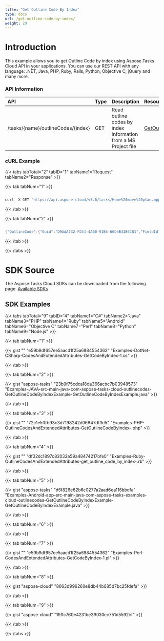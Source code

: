 ```yaml
---
title: "Get Outline Code By Index"
type: docs
url: /get-outline-code-by-index/
weight: 20
---
```


# **Introduction**
This example allows you to get Outline Code by index using Aspose.Tasks Cloud API in your applications. You can use our REST API with any language: .NET, Java, PHP, Ruby, Rails, Python, Objective C, jQuery and many more.
### **API Information**

|**API**|**Type**|**Description**|**Resource Link**|
| :- | :- | :- | :- |
|/tasks/{name}/outlineCodes/{index}|GET|Read outline codes by index information from a MS Project file|[GetOutlineCodeByIndex](https://apireference.aspose.cloud/tasks/#/TasksOutlineCodes/GetOutlineCodeByIndex)|
### **cURL Example**
{{< tabs tabTotal="2" tabID="1" tabName1="Request" tabName2="Response" >}}

{{< tab tabNum="1" >}}

```java

curl -X GET "https://api.aspose.cloud/v3.0/tasks/Home%20move%20plan.mpp/outlineCodes/1" -H "accept: application/json" -H "authorization: Bearer eyJhbGciOiJSUzI1NiIsInR5cCI6IkpXVCJ9.eyJuYmYiOjE1NjM0MDAzMjMsImV4cCI6MTU2MzQ4NjcyMywiaXNzIjoiaHR0cHM6Ly9hcGkuYXNwb3NlLmNsb3VkIiwiYXVkIjpbImh0dHBzOi8vYXBpLmFzcG9zZS5jbG91ZC9yZXNvdXJjZXMiLCJhcGkucGxhdGZvcm0iLCJhcGkucHJvZHVjdHMiXSwiY2xpZW50X2lkIjoiOWYwYjI2ZDEtMGYxZi00MDNiLTliYTQtMTMzMzk4MGFjNmRiIiwiY2xpZW50X2lkU3J2SWQiOiIiLCJzY29wZSI6WyJhcGkucGxhdGZvcm0iLCJhcGkucHJvZHVjdHMiXX0.VnQYUjuLEj9O7vnJoXL91iuWfOHFIxVzDn47ROH6MsBEDy3yDGWdSeyL-fN4yshhB3jfBLKovNlepoqKJh9jkvqMH86c7bSZKmZR_zUQvUOyvxVnsDl_JwbaVpoy4JJY2JitRgkLhWXk44YsM0zwUjyrTnD0uQ9tS0J1iS11XqF678ojglFRNn6naCQ_qPv1BsCr0kstGH1JdxPdc476pp9oRjc9SVZzgMCWSvCMkGI6P5evi19IMPdP1icTGhwOBvmbgL9erV7fhCpc7H7VPSkjvmKVxI12klnEaCQrqpxUXnEbjKJDgXs-XTrlxHffWZLzqUDeQW7arKrMexpzDQ"

```

{{< /tab >}}

{{< tab tabNum="2" >}}

```java

{"OutlineCode":{"Guid":"D9AAA732-FD34-4A60-91B6-66D4B4386C81","FieldId":"188744096","FieldName":"Outline Code1","Alias":"Skills","PhoneticAlias":null,"Values":[{"ValueId":1,"FieldGuid":"6FBE9A7C-9CD2-4031-A3C7-BE61F13946C6","Type":6,"ParentValueId":0,"Value":"Consultants","Description":"Consultants","IsCollapsed":false},{"ValueId":5,"FieldGuid":"DC928D92-66D9-4DC8-86AA-01C815CB7032","Type":6,"ParentValueId":0,"Value":"Testers","Description":"Testers","IsCollapsed":false},{"ValueId":2,"FieldGuid":"909E3408-38C5-4AF5-BFFF-325DB85813BA","Type":6,"ParentValueId":1,"Value":"201","Description":"Finance Consultant","IsCollapsed":false},{"ValueId":3,"FieldGuid":"8FD0C5BE-5427-490E-84A5-439154AFA93E","Type":6,"ParentValueId":1,"Value":"202","Description":"Fixed Assets Consultants","IsCollapsed":false},{"ValueId":4,"FieldGuid":"02D91AFB-F592-4E02-B649-30DAFB7FF22D","Type":6,"ParentValueId":1,"Value":"203","Description":"Production consultant","IsCollapsed":false},{"ValueId":6,"FieldGuid":"AB445DB2-B645-4E9B-9F9D-7096E1D43519","Type":6,"ParentValueId":5,"Value":"301","Description":"Database Tester","IsCollapsed":false},{"ValueId":7,"FieldGuid":"619625AE-CF4A-4760-A17F-3BA4A4CA1A3E","Type":6,"ParentValueId":5,"Value":"302","Description":"Application Tester","IsCollapsed":false},{"ValueId":8,"FieldGuid":"11D10B4A-21B2-4BD7-BC79-7A7543F8996E","Type":6,"ParentValueId":5,"Value":"303","Description":"Report Tester","IsCollapsed":false}],"Enterprise":false,"EnterpriseOutlineCodeAlias":0,"ResourceSubstitutionEnabled":false,"LeafOnly":false,"AllLevelsRequired":false,"OnlyTableValuesAllowed":true,"Masks":[{"Level":1,"Type":4,"Length":0,"Separator":"."},{"Level":2,"Type":1,"Length":3,"Separator":"."}],"ShowIndent":true},"Code":200,"Status":"OK"}

```

{{< /tab >}}

{{< /tabs >}}
# **SDK Source**
The Aspose.Tasks Cloud SDKs can be downloaded from the following page: [Available SDKs](/available-sdks/)
## **SDK Examples**
{{< tabs tabTotal="9" tabID="4" tabName1="C#" tabName2="Java" tabName3="PHP" tabName4="Ruby" tabName5="Android" tabName6="Objective C" tabName7="Perl" tabName8="Python" tabName9="Node.js" >}}

{{< tab tabNum="1" >}}

{{< gist "" "e59b9df657ee5aacd1f25a6884554362" "Examples-DotNet-CSharp-CodesAndExtendedAttributes-GetCodeByIndex-1.cs" >}}

{{< /tab >}}

{{< tab tabNum="2" >}}

{{< gist "aspose-tasks" "23b0f75cdca18da366acbc7b03948573" "Examples-JAVA-src-main-java-com-aspose-tasks-cloud-outlinecodes-GetOutlineCodeByIndexExample-GetOutlineCodeByIndexExample.java" >}}

{{< /tab >}}

{{< tab tabNum="3" >}}

{{< gist "" "72c1e50fb93c3d7198242d06647df3d5" "Examples-PHP-OutlineCodesAndExtendedAttributes-GetOutlineCodeByIndex-.php" >}}

{{< /tab >}}

{{< tab tabNum="4" >}}

{{< gist "" "df32dc1897c82032a59a48474217bfe0" "Examples-Ruby-OutlineCodesAndExtendedAttributes-get_outline_code_by_index-.rb" >}}

{{< /tab >}}

{{< tab tabNum="5" >}}

{{< gist "aspose-tasks" "d6f826e62b6c0277a2aad6ea116bbdfa" "Examples-Android-app-src-main-java-com-aspose-tasks-examples-cloud-outlinecodes-GetOutlineCodeByIndexExample-GetOutlineCodeByIndexExample.java" >}}

{{< /tab >}}

{{< tab tabNum="6" >}}

{{< /tab >}}

{{< tab tabNum="7" >}}

{{< gist "" "e59b9df657ee5aacd1f25a6884554362" "Examples-Perl-CodesAndExtendedAttributes-GetCodeByIndex-1.pl" >}}

{{< /tab >}}

{{< tab tabNum="8" >}}

{{< gist "aspose-cloud" "8063d999260e8db44b685d7bc25fdefa" >}}

{{< /tab >}}

{{< tab tabNum="9" >}}

{{< gist "aspose-cloud" "19ffc760e4231be39030ec751d5592cf" >}}

{{< /tab >}}

{{< /tabs >}}
